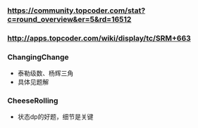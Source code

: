 ### https://community.topcoder.com/stat?c=round_overview&er=5&rd=16512
### http://apps.topcoder.com/wiki/display/tc/SRM+663

### ChangingChange
* 泰勒级数、杨辉三角
* 具体见题解

### CheeseRolling
* 状态dp的好题，细节是关键
